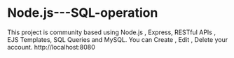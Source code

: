 # Node.js---SQL-operation 
This project is community based using Node.js , Express, RESTful APIs , EJS Templates, SQL Queries and MySQL.
You can Create , Edit , Delete your account.
http://localhost:8080
